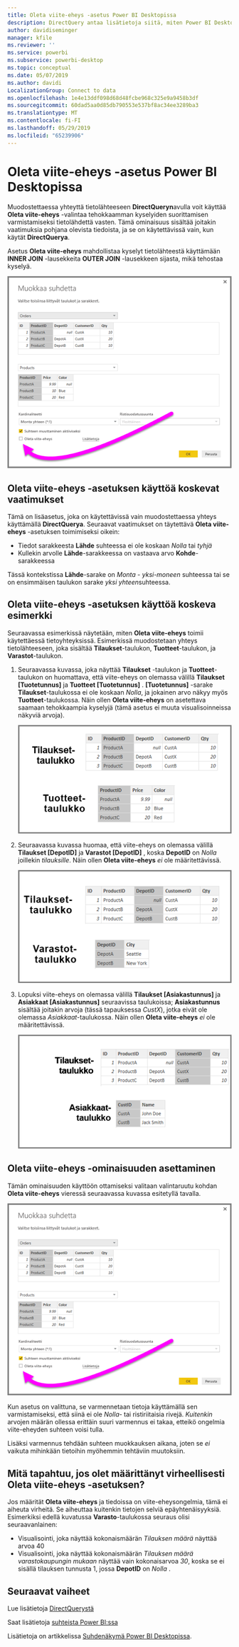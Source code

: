 ```yaml
---
title: Oleta viite-eheys -asetus Power BI Desktopissa
description: DirectQuery antaa lisätietoja siitä, miten Power BI Desktop olettaa viite-eheys-asetuksen
author: davidiseminger
manager: kfile
ms.reviewer: ''
ms.service: powerbi
ms.subservice: powerbi-desktop
ms.topic: conceptual
ms.date: 05/07/2019
ms.author: davidi
LocalizationGroup: Connect to data
ms.openlocfilehash: 1e4e13ddf098d68d48fcbe968c325e9a9458b3df
ms.sourcegitcommit: 60dad5aa0d85db790553e537bf8ac34ee3289ba3
ms.translationtype: MT
ms.contentlocale: fi-FI
ms.lasthandoff: 05/29/2019
ms.locfileid: "65239906"
---
```

# <a name="assume-referential-integrity-settings-in-power-bi-desktop"></a>Oleta viite-eheys -asetus Power BI Desktopissa
Muodostettaessa yhteyttä tietolähteeseen **DirectQueryn**avulla voit käyttää **Oleta viite-eheys** -valintaa tehokkaamman kyselyiden suorittamisen varmistamiseksi tietolähdettä vasten. Tämä ominaisuus sisältää joitakin vaatimuksia pohjana olevista tiedoista, ja se on käytettävissä vain, kun käytät **DirectQuerya**.

Asetus **Oleta viite-eheys** mahdollistaa kyselyt tietolähteestä käyttämään **INNER JOIN** -lausekkeita **OUTER JOIN** -lausekkeen sijasta, mikä tehostaa kyselyä.

![](media/desktop-assume-referential-integrity/assume-referential-integrity_1.png)

## <a name="requirements-for-using-assume-referential-integrity"></a>Oleta viite-eheys -asetuksen käyttöä koskevat vaatimukset
Tämä on lisäasetus, joka on käytettävissä vain muodostettaessa yhteys käyttämällä **DirectQuerya**. Seuraavat vaatimukset on täytettävä **Oleta viite-eheys** -asetuksen toimimiseksi oikein:

* Tiedot sarakkeesta **Lähde** suhteessa ei ole koskaan *Nolla* tai *tyhjä*
* Kullekin arvolle **Lähde**-sarakkeessa on vastaava arvo **Kohde**-sarakkeessa

Tässä kontekstissa **Lähde**-sarake on *Monta* - *yksi-moneen* suhteessa tai se on ensimmäisen taulukon sarake *yksi yhteen*suhteessa.

## <a name="example-of-using-assume-referential-integrity"></a>Oleta viite-eheys -asetuksen käyttöä koskeva esimerkki
Seuraavassa esimerkissä näytetään, miten **Oleta viite-eheys** toimii käytettäessä tietoyhteyksissä. Esimerkissä muodostetaan yhteys tietolähteeseen, joka sisältää **Tilaukset**-taulukon, **Tuotteet**-taulukon, ja **Varastot**-taulukon.

1. Seuraavassa kuvassa, joka näyttää **Tilaukset** -taulukon ja **Tuotteet**-taulukon on huomattava, että viite-eheys on olemassa välillä **Tilaukset [Tuotetunnus]** ja **Tuotteet [Tuotetunnus]** . **[Tuotetunnus]** -sarake **Tilaukset**-taulukossa ei ole koskaan *Nolla*, ja jokainen arvo näkyy myös **Tuotteet**-taulukossa. Näin ollen **Oleta viite-eheys** on asetettava saamaan tehokkaampia kyselyjä (tämä asetus ei muuta visualisoinneissa näkyviä arvoja).
   
   ![](media/desktop-assume-referential-integrity/assume-referential-integrity_2.png)
2. Seuraavassa kuvassa huomaa, että viite-eheys on olemassa välillä **Tilaukset [DepotID]** ja **Varastot [DepotID]** , koska **DepotID** on *Nolla*  joillekin *tilauksille*. Näin ollen **Oleta viite-eheys** *ei* ole määritettävissä.
   
   ![](media/desktop-assume-referential-integrity/assume-referential-integrity_3.png)
3. Lopuksi viite-eheys on olemassa välillä **Tilaukset [Asiakastunnus]** ja **Asiakkaat [Asiakastunnus]** seuraavissa taulukoissa; **Asiakastunnus** sisältää joitakin arvoja (tässä tapauksessa *CustX*), jotka eivät ole olemassa *Asiakkaat*-taulukossa. Näin ollen **Oleta viite-eheys** *ei* ole määritettävissä.
   
   ![](media/desktop-assume-referential-integrity/assume-referential-integrity_4.png)

## <a name="setting-assume-referential-integrity"></a>Oleta viite-eheys -ominaisuuden asettaminen
Tämän ominaisuuden käyttöön ottamiseksi valitaan valintaruutu kohdan **Oleta viite-eheys** vieressä seuraavassa kuvassa esitetyllä tavalla.

![](media/desktop-assume-referential-integrity/assume-referential-integrity_1.png)

Kun asetus on valittuna, se varmennetaan tietoja käyttämällä sen varmistamiseksi, että siinä ei ole *Nolla*- tai ristiriitaisia rivejä. *Kuitenkin* arvojen määrän ollessa erittäin suuri varmennus ei takaa, etteikö ongelmia viite-eheyden suhteen voisi tulla.

Lisäksi varmennus tehdään suhteen muokkauksen aikana, joten se *ei* vaikuta mihinkään tietoihin myöhemmin tehtäviin muutoksiin.

## <a name="what-happens-if-you-incorrectly-set-assume-referential-integrity"></a>Mitä tapahtuu, jos olet määrittänyt virheellisesti Oleta viite-eheys -asetuksen?
Jos määrität **Oleta viite-eheys** ja tiedoissa on viite-eheysongelmia, tämä ei aiheuta virheitä. Se aiheuttaa kuitenkin tietojen selviä epäyhtenäisyyksiä. Esimerkiksi edellä kuvatussa **Varasto**-taulukossa seuraus olisi seuraavanlainen:

* Visualisointi, joka näyttää kokonaismäärän *Tilauksen määrä* näyttää arvoa 40
* Visualisointi, joka näyttää kokonaismäärän *Tilauksen määrä varastokaupungin mukaan* näyttää vain kokonaisarvoa *30*, koska se ei sisällä tilauksen tunnusta 1, jossa **DepotID** on *Nolla* .

## <a name="next-steps"></a>Seuraavat vaiheet
Lue lisätietoja [DirectQuerystä](desktop-use-directquery.md)

Saat lisätietoja [suhteista Power BI:ssa](desktop-create-and-manage-relationships.md)

Lisätietoja on artikkelissa [Suhdenäkymä Power BI Desktopissa](desktop-relationship-view.md).

